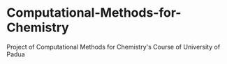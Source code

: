 # Computational-Methods-for-Chemistry
Project of Computational Methods for Chemistry's Course of University of Padua
